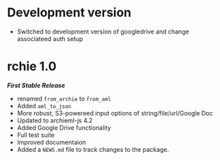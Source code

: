 # Development version

-  Switched to development version of googledrive and change
   associateed auth setup

# rchie 1.0

***First Stable Release***

* renamed `from_archie` to `from_aml`
* Added `aml_to_json`
* More robust, S3-powereed input options of string/file/url/Google Doc
* Updated to archieml-js 4.2
* Added Google Drive functionality
* Full test suite
* Improved documentaion
* Added a `NEWS.md` file to track changes to the package.
